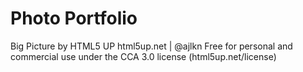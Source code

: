 # Photo Portfolio 

Big Picture by HTML5 UP
html5up.net | @ajlkn
Free for personal and commercial use under the CCA 3.0 license (html5up.net/license)
